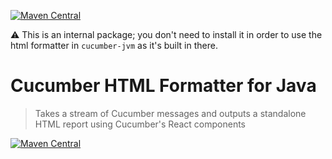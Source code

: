[![Maven Central](https://img.shields.io/maven-central/v/io.cucumber/html-formatter.svg?label=Maven%20Central)](https://search.maven.org/search?q=g:%22io.cucumber%22%20AND%20a:%22html-formatter%22)

⚠️ This is an internal package; you don't need to install it in order to use the html formatter in `cucumber-jvm` as it's built in there.

# Cucumber HTML Formatter for Java

> Takes a stream of Cucumber messages and outputs a standalone HTML report using Cucumber's React components

[![Maven Central](https://img.shields.io/maven-central/v/io.cucumber/html-formatter.svg?label=Maven%20Central)](https://search.maven.org/search?q=g:%22io.cucumber%22%20AND%20a:%22html-formatter%22)

